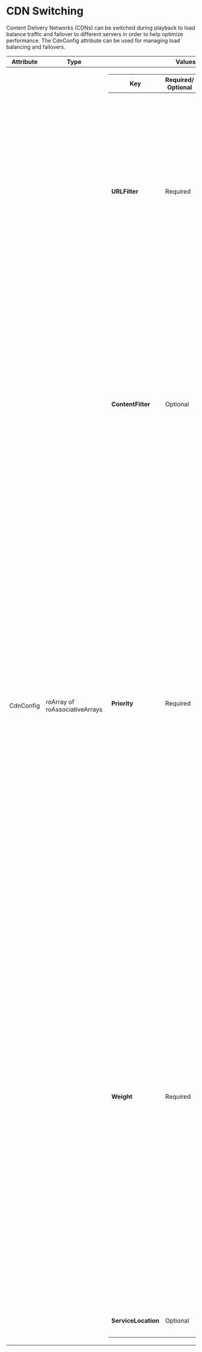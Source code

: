 # CDN Switching
Content Delivery Networks (CDNs) can be switched during playback to load balance traffic and failover to different servers in order to help optimize performance. The CdnConfig attribute can be used for managing load balancing and failovers.

<table>
<thead>
<tr>
<th class="short-line">Attribute</th>
<th class="short-line">Type</th>
<th class="short-line">Values</th>
<th class="short-line">Description</th>
</tr>
</thead>
<tbody>
<tr>
<td class="short-line">CdnConfig</td>
<td class="short-line">roArray of roAssociativeArrays</td>
<td class="long-line"><div class="hscroll"><table>
<thead>
<tr>
<th class="short-line">Key</th>
<th class="short-line">Required/ Optional</th>
<th class="short-line">Type</th>
<th class="short-line">Description</th>
</tr>
</thead>
<tbody>
<tr>
<td class="short-line"><strong>URLFilter</strong></td>
<td class="short-line">Required</td>
<td class="short-line">String</td>
<td class="long-line">A substring that identifies the (base)URL to which these CDN settings apply. <br><br>The Roku media player matches this string against all (base)URLs listed in the manifest and applies the setting to all (base)URLs that contain this substring.</td>
</tr>
<tr>
<td class="short-line"><strong>ContentFilter</strong></td>
<td class="short-line">Optional</td>
<td class="short-line">String</td>
<td class="long-line">For DASH streams, a substring that filters the period or asset ID to which these CDN settings apply.<br><br> The Roku player only applies these CDN setting to periods with a period ID or asset ID that contains this substring. <br><br>This match is used in addition to the URL filter.</td>
</tr>
<tr>
<td class="short-line"><strong>Priority</strong></td>
<td class="short-line">Required</td>
<td class="short-line">Integer</td>
<td class="long-line">For configuring failovers, sets the priority for this (base)URL from 1 to x (a priority of 0 or less is invalid). <br><br>A lower value indicates a higher priority. For example, a (base)URL with a priority of 1 is higher than another with a priority of 10. <br><br>If the highest priority server fails, traffic is routed to the server with the next highest priority. If all servers are configured with the same priority, and one fails, no failover will happen.</td>
</tr>
<tr>
<td class="short-line"><strong>Weight</strong></td>
<td class="short-line">Required</td>
<td class="short-line">Integer</td>
<td class="long-line">For configuring load balancing, sets the relative weight for all (base)URLs with the same priority. This must be a value of 1 or greater (a weight of 0 disables a CDN). <br><br>The weight of a given BaseURL is its weight value divided by the sum of all weight values. This means that to spread the load equally across multiple CDNs with the same priority, set the weight for each to the same value. To configure the weights for two servers to 80% and a third server to 20%, for example, set servers one and two to 8 and server three to 4.</td>
</tr>
<tr>
<td class="short-line"><strong>ServiceLocation</strong></td>
<td class="short-line">Optional</td>
<td class="short-line">String</td>
<td class="short-line">A blacklist of failed BaseURL locations.</td>
</tr>
</tbody>
</table></div></td>
<td class="long-line">To update the configuration of a CDN listed in this attribute, call the <strong>roVideoPlayer.UpdateContent()</strong> method.<br><br>The <strong>URLFilter</strong>, <strong>Priority</strong>, and <strong>Weight</strong> attributes must be specified to apply these configurations.</td>
</tr>
</tbody>
</table>